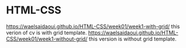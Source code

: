 # HTML-CSS
https://waelsaidaoui.github.io/HTML-CSS/week01/week1-with-grid/
this verion of cv is with grid template.
https://waelsaidaoui.github.io/HTML-CSS/week01/week1-without-grid/
this version is without grid template.
